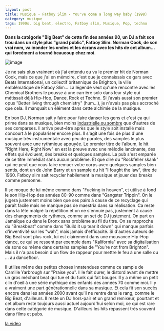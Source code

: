 ```yaml
---
layout: post
title: Musique - Fatboy Slim - You've come a long way baby (1998)
category: musique
tags: 1990s, big beat, electro, Fatboy slim, Musique, Pop, techno
---
```



**Dans la catégorie "Big Beat" de cette fin des années 90, un DJ a fait son trou dans un style plus "grand public", Fatboy Slim. Norman Cook, de son vrai nom, va inonder les ondes et les écrans avec les hits de cet album... qui forcément a tourné beaucoup chez moi.**

![image](https://cheziceman.files.wordpress.com/2019/05/fatboyslim.jpg)

Je ne sais plus vraiment où j'ai entendu ou vu le premier hit de Norman Cook, mais ce que j'ai en mémoire, c'est que je connaissais ce gars avec Beats International, un collectif britannique de Brighton, la ville emblématique de Fatboy Slim... La légende veut qu'une rencontre avec les Chemical Brothers le pousse à une carrière solo dans leur style qui métissait déjà Hip-Hop, Dance, Rock et Techno. Si j'avais aussi son premier opus "Better living through chemistry" (hum...), je n'avais pas plus accroché que cela. Il manquait un élément dans cette alchimie de la musique.

En bon DJ, Norman sait y faire pour faire danser les gens et c'est ça qui prime dans sa musique, bien moins <a href="https://cheziceman.wordpress.com/2018/01/15/musique-the-prodigy-the-fat-of-the-land-1997/">industrielle ou sombre</a> que d'autres de ses comparses. Il arrive peut-être après que le style soit installé mais concourt à le populariser encore plus. Il s'agit une fois de plus d'une musique très instrumentale avec peu de paroles, des samples le plus souvent avec une rythmique appuyée. Le premier titre de l'album, le hit "Right Here, Right Now" en est la preuve avec une mélodie lancinante, des effets qui évoluent, des breaks et quelques samples. La pub s'est emparée de ce titre immédiat sans aucun problème. Et que dire du "Rockfeller skank" qui ne peut que vous faire remuer votre corps avec quelques samples bien sentis, dont un de John Barry et un sample du hit "I fought the law", titre de 1960. Fatboy slim sait recycler habilement la musique et jouer des breaks comme personne.

Il se moque de lui même comme dans "Fucking in heaven", et utilise à fond le son Hip-Hop des années 80-90 comme dans "Gangster Trippin". On le jugera justement moins bien que ses pairs à cause de ce recyclage qui paraît facile mais ne manque pas de maestria dans sa réalisation. Ca reste dans la tête malgré la répétition et on ne s'ennuie pas, justement  à cause des changements de rythmes, comme un set de DJ justement. On part en Jamaïque ou dans le Bronx sans problème au fil du titre. On se rapproche du "Breakbeat" comme dans "Build it up tear it down" qui manque parfois d'inventivité sur les "wah", mais jamais d'efficacité. Si d'autres auteurs de Big Beat sont plus rock, lui est clairement dans une mouvance Hip-Hop dance, ce qui se ressent par exemple dans "Kalifornia" avec sa digitalisation de sons ou même dans certains samples de "You're not from Brighton". Mais il n'a pas besoin d'un flow de rappeur pour mettre le feu à une salle ou ... au dancefloor.

Il utilise même des petites choses innatendues comme ce sample de Camille Yarbrough sur "Praise you". Il le fait durer, le distord avant de mettre un gros méchant beat qui tue et du funk qui fait bouger. Il y a même un petit clin d'oeil à une série mythique des enfants des années 70 comme moi. Il y a vraiment une part générationnelle dans sa musique. Et cela fit son succès encore dans les années 2000 avant qu'il ne rentre dans le rang, comme le Big Beat, d'ailleurs. Il reste un DJ hors-pair et un grand remixeur, pourtant et cet album reste toujours aussi actuel aujourd'hui selon moi, ce qui est rare dans cette catégorie de musique. D'ailleurs les hits repassent très souvent dans films et pubs.

[la video](https://www.youtube.com/watch?v=F7jSp2xmmEE)


